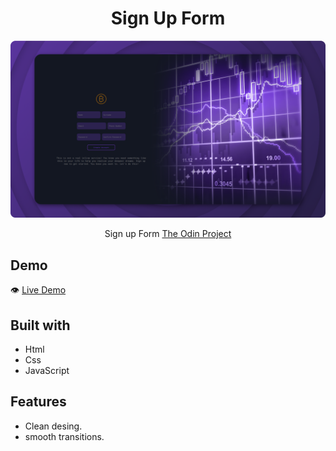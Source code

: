 #

<h1 align="center">Sign Up Form</h1>

![](./Previews/Thumbnail.png)

<p align="center">
  Sign up Form  <a href="https://www.theodinproject.com/">The Odin Project</a>
</p>

## Demo

👁️ [Live Demo](samuk16.github.io/sign-up-form/)

## Built with
   
- Html
- Css
- JavaScript

## Features

- Clean desing.
- smooth transitions.